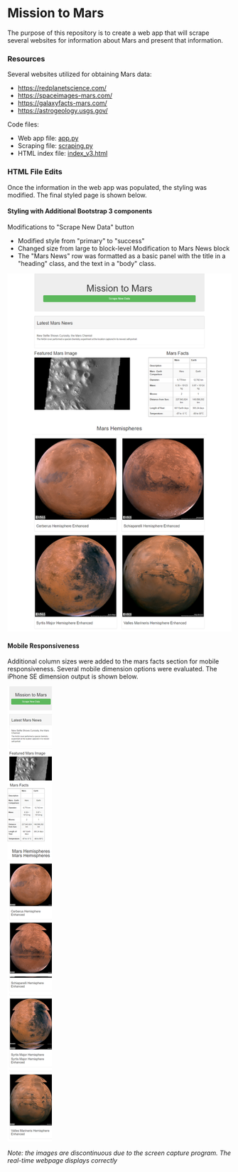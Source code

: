 # Mission to Mars
The purpose of this repository is to create a web app that will scrape several websites for information about Mars and present that information.

### Resources
Several websites utilized for obtaining Mars data:
- https://redplanetscience.com/
- https://spaceimages-mars.com/
- https://galaxyfacts-mars.com/
- https://astrogeology.usgs.gov/

Code files:
- Web app file: [app.py](https://github.com/MDHetrick/Mission-to-Mars/blob/main/app.py)
- Scraping file: [scraping.py](https://github.com/MDHetrick/Mission-to-Mars/blob/main/scraping.py)
- HTML index file: [index_v3.html](https://github.com/MDHetrick/Mission-to-Mars/blob/main/templates/index_v3.html)

### HTML File Edits
Once the information in the web app was populated, the styling was modified. The final styled page is shown below.
#### Styling with Additional Bootstrap 3 components
Modifications to "Scrape New Data" button
- Modified style from "primary" to "success"
- Changed size from large to block-level
Modification to Mars News block
- The "Mars News" row was formatted as a basic panel with the title in a "heading" class, and the text in a "body" class.


![Image](https://github.com/MDHetrick/Mission-to-Mars/blob/main/resources/mars_full_page.png)

#### Mobile Responsiveness
Additional column sizes were added to the mars facts section for mobile responsiveness. Several mobile dimension options were evaluated. The iPhone SE dimension output is shown below.

![Image](https://github.com/MDHetrick/Mission-to-Mars/blob/main/resources/mars_iPhoneSE_page.png)

*Note: the images are discontinuous due to the screen capture program. The real-time webpage displays correctly*


